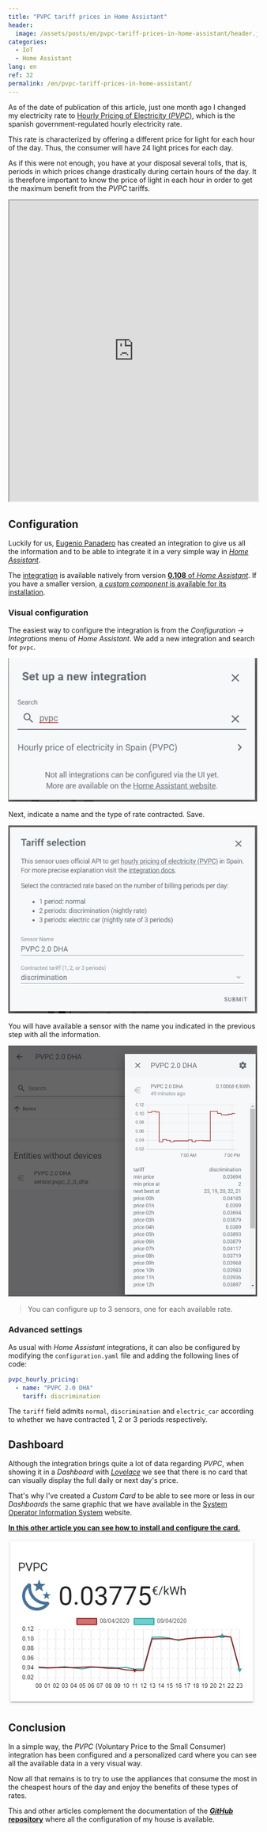 ```yaml
---
title: "PVPC tariff prices in Home Assistant"
header:
  image: /assets/posts/en/pvpc-tariff-prices-in-home-assistant/header.jpg
categories:
  - IoT
  - Home Assistant
lang: en
ref: 32
permalink: /en/pvpc-tariff-prices-in-home-assistant/
---
```


As of the date of publication of this article, just one month ago I changed my electricity rate to [Hourly Pricing of Electricity (*PVPC*)](https://www.esios.ree.es/es/pvpc), which is the spanish government-regulated hourly electricity rate.

This rate is characterized by offering a different price for light for each hour of the day. Thus, the consumer will have 24 light prices for each day.

As if this were not enough, you have at your disposal several tolls, that is, periods in which prices change drastically during certain hours of the day. It is therefore important to know the price of light in each hour in order to get the maximum benefit from the *PVPC* tariffs.

<iframe src="https://www.esios.ree.es/en/embed/active-energy-invoicing-price-pvpc" width="100%" height="608"></iframe>

## Configuration

Luckily for us, [Eugenio Panadero](https://github.com/azogue) has created an integration to give us all the information and to be able to integrate it in a very simple way in [*Home Assistant*](https://www.home-assistant.io/).

The [integration](https://www.home-assistant.io/integrations/pvpc_hourly_pricing/) is available natively from version [**0.108** of *Home Assistant*](https://www.home-assistant.io/blog/2020/04/08/release-108/). If you have a smaller version, [a *custom component* is available for its installation](https://github.com/azogue/hassio_config/tree/master/config/custom_components/pvpc_hourly_pricing).

### Visual configuration

The easiest way to configure the integration is from the *Configuration -> Integrations* menu of *Home Assistant*. We add a new integration and search for `pvpc`.

![Visual integration](/assets/posts/en/pvpc-tariff-prices-in-home-assistant/pvpc-visual-integration.jpg)

Next, indicate a name and the type of rate contracted. Save.

![Tariff selection](/assets/posts/en/pvpc-tariff-prices-in-home-assistant/pvpc-tariff-selection.jpg)

You will have available a sensor with the name you indicated in the previous step with all the information.

![Integration example](/assets/posts/en/pvpc-tariff-prices-in-home-assistant/pvpc-integration-example.jpg)

> You can configure up to 3 sensors, one for each available rate.

### Advanced settings

As usual with *Home Assistant* integrations, it can also be configured by modifying the `configuration.yaml` file and adding the following lines of code:

```yaml
pvpc_hourly_pricing:
  - name: "PVPC 2.0 DHA"
    tariff: discrimination
```

The `tariff` field admits `normal`, `discrimination` and `electric_car` according to whether we have contracted 1, 2 or 3 periods respectively.

## Dashboard

Although the integration brings quite a lot of data regarding *PVPC*, when showing it in a *Dashboard* with [*Lovelace*](https://www.home-assistant.io/lovelace/) we see that there is no card that can visually display the full daily or next day's price.

That's why I've created a *Custom Card* to be able to see more or less in our *Dashboards* the same graphic that we have available in the [System Operator Information System](https://www.esios.ree.es/es/pvpc) website.

[**In this other article you can see how to install and configure the card.**](/en/installing-lovelace-plugins/)

![Card example](/assets/posts/en/pvpc-tariff-prices-in-home-assistant/card-example.jpg)

## Conclusion

In a simple way, the *PVPC* (Voluntary Price to the Small Consumer) integration has been configured and a personalized card where you can see all the available data in a very visual way.

Now all that remains is to try to use the appliances that consume the most in the cheapest hours of the day and enjoy the benefits of these types of rates.

This and other articles complement the documentation of the [***GitHub* repository**](https://github.com/danimart1991/home-assistant-config) where all the configuration of my house is available.
